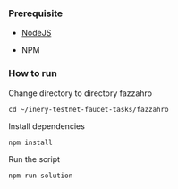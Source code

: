### Prerequisite

- [NodeJS](https://nodejs.org/en/)

- NPM



### How to run

Change directory to directory fazzahro

```shell
cd ~/inery-testnet-faucet-tasks/fazzahro
```


Install dependencies

```shell
npm install
```



Run the script

```
npm run solution
```
